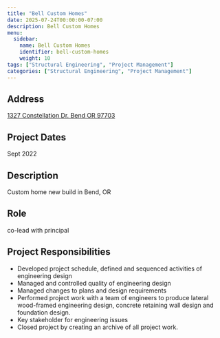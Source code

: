 ```yaml
---
title: "Bell Custom Homes"
date: 2025-07-24T00:00:00-07:00
description: Bell Custom Homes
menu:
  sidebar:
    name: Bell Custom Homes
    identifier: bell-custom-homes
    weight: 10
tags: ["Structural Engineering", "Project Management"]
categories: ["Structural Engineering", "Project Management"]
---
```


## Address
[1327 Constellation Dr. Bend OR 97703](https://www.google.com/maps/place/1327+Constellation+Dr,+Bend,+OR+97703)

## Project Dates
Sept 2022

## Description
Custom home new build in Bend, OR

## Role
co-lead with principal

## Project Responsibilities
- Developed project schedule, defined and sequenced activities of engineering design 
- Managed and controlled quality of engineering design
- Managed changes to plans and design requirements
- Performed project work with a team of engineers to produce lateral wood-framed engineering design, concrete retaining wall design and foundation design.
- Key stakeholder for engineering issues
- Closed project by creating an archive of all project work.